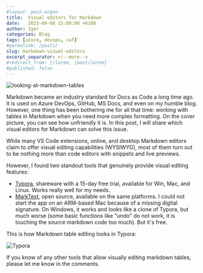 ```yaml
---
#layout: post-argon
title:  Visual editors for Markdown
date:   2023-09-08 15:00:00 +0100
author: Igor
categories: Blog
tags: [azure, devops, caf]
#permalink: /post1/
slug: markdown-visual-editors
excerpt_separator: <!--more-->
#redirect_from: [/lorem, /post/lorem]
#published: false
---
```

<div aligh="center">

![looking-at-markdown-tables](https://github.com/iromanovsky/irom.info/assets/15823576/bee5bd07-3fe6-4a5c-a373-c2513aec1fd3)

</div>

Markdown became an industry standard for Docs as Code a long time ago. It is used on Azure DevOps, GitHub, MS Docs, and even on my humble blog. However, one thing has been bothering me for all that time: working with tables in Markdown when you need more complex formatting. On the cover picture, you can see how unfriendly it is. In this post, I will share which visual editors for Markdown can solve this issue.

<!--more-->

While many VS Code extensions, online, and desktop Markdown editors claim to offer visual editing capabilities (WYSIWYG), most of them turn out to be nothing more than code editors with snippets and live previews.

However, I found two standout tools that genuinely provide visual editing features:

- [Typora](https://typora.io), shareware with a 15-day free trial, available for Win, Mac, and Linux. Works really well for my needs.
- [MarkText](https://github.com/marktext/marktext), open source, available on the same platforms. I could not start the app on an ARM-based Mac because of a missing digital signature. On Windows, it works and looks like a clone of Typora, but much worse (some basic functions like "undo" do not work, it is touching the source markdown code too much). But it's free. 

This is how Markdown table editing looks in Typora:

<div aligh="center">

![Typora](https://github.com/iromanovsky/irom.info/assets/15823576/783acf88-8763-43e1-9c90-3ea6c30a3603)

</div>

If you know of any other tools that allow visually editing markdown tables, please let me know in the comments.
